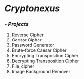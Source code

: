 # *Cryptonexus*

### - *Projects*
1. Reverse Cipher
2. Caesar Cipher
3. Password Generator
4. Brute-force Caesar Cipher
5. Encrypting Transposition Cipher
6. Decrypting Transposition Cipher
7. File_cipher
8. Image Background Remover
